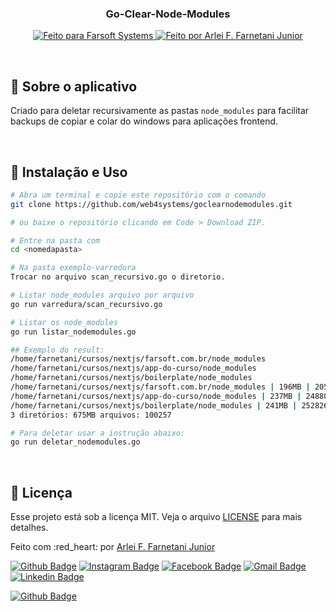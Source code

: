 <h3 align="center">
  Go-Clear-Node-Modules
</h3>

<p align="center">
  <a href="https://farsoft.com.br">
    <img alt="Feito para Farsoft Systems" src="https://img.shields.io/badge/made%20by-Farsoft%20Systems-purple%2306b656?style=flat-square">
  </a>

  <a href="https://www.github.com/farnetani/">
    <img alt="Feito por Arlei F. Farnetani Junior" src="https://img.shields.io/badge/solved%20by-Arlei%20F.%20Farnetani%20Junior-%2306b656?style=flat-square">
  </a>
</p>

<br>

## :rocket: Sobre o aplicativo

Criado para deletar recursivamente as pastas `node_modules` para facilitar backups de copiar e colar do windows para aplicações frontend.

<br>

## :wrench: Instalação e Uso

```bash
# Abra um terminal e copie este repositório com o comando
git clone https://github.com/web4systems/goclearnodemodules.git

# ou baixe o repositório clicando em Code > Download ZIP.

# Entre na pasta com
cd <nomedapasta>

# Na pasta exemplo-varredura
Trocar no arquivo scan_recursivo.go o diretorio.

# Listar node_modules arquivo por arquivo
go run varredura/scan_recursivo.go

# Listar os node_modules
go run listar_nodemodules.go

## Exemplo do result:
/home/farnetani/cursos/nextjs/farsoft.com.br/node_modules
/home/farnetani/cursos/nextjs/app-do-curso/node_modules
/home/farnetani/cursos/nextjs/boilerplate/node_modules
/home/farnetani/cursos/nextjs/farsoft.com.br/node_modules | 196MB | 205706320.00 | Arquivos: 28537
/home/farnetani/cursos/nextjs/app-do-curso/node_modules | 237MB | 248804606.00 | Arquivos: 36859
/home/farnetani/cursos/nextjs/boilerplate/node_modules | 241MB | 252826173.00 | Arquivos: 34861
3 diretórios: 675MB arquivos: 100257

# Para deletar usar a instrução abaixo:
go run deletar_nodemodules.go

```

<br>

## :memo: Licença

Esse projeto está sob a licença MIT. Veja o arquivo [LICENSE](/LICENSE) para mais detalhes.


Feito com :red_heart: por [Arlei F. Farnetani Junior](https://github.com/farnetani)

[![Github Badge](https://img.shields.io/github/followers/farnetani?style=social)](https://img.shields.io/github/followers/farnetani?style=social)
[![Instagram Badge](https://img.shields.io/badge/-farnetanijr-purple?style=flat-square&logo=Instagram&logoColor=white&link=https://www.instagram.com/farnetanijr/)](https://www.instagram.com/farnetanijr)
[![Facebook Badge](https://img.shields.io/badge/-farnetanijr-navy?style=flat-square&logo=Facebook&logoColor=white&link=https://www.facebook.com/farnetanijr/)](https://www.facebook.com/farnetanijr)
[![Gmail Badge](https://img.shields.io/badge/-farnetani@gmail.com-c14438?style=flat-square&logo=Gmail&logoColor=white&link=mailto:farnetani@gmail.com)](mailto:farnetani@gmail.com)
[![Linkedin Badge](https://img.shields.io/badge/-Arlei%20F.%20Farnetani%20Junior-blue?style=flat-square&logo=Linkedin&logoColor=white&link=https://www.linkedin.com/in/farnetani/)](https://www.linkedin.com/in/farnetani/)

[![Github Badge](https://img.shields.io/github/followers/farnetani?label=Clique%20aqui%20para%20me%20seguir%20no%20Github&style=plastic)](https://img.shields.io/github/followers/farnetani?label=Clique%20aqui%20para%20me%20seguir%20no%20Github&style=plastic)
